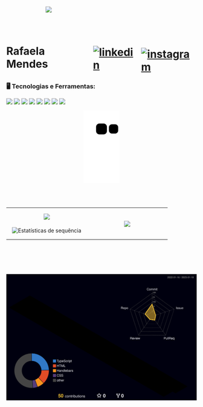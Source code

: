 <img align="right" width="400px" style="margin-top:-20px" src="https://user-images.githubusercontent.com/81865736/213192002-d2d4f6e2-406d-4a63-b215-cafdd154c5c6.png">

</br>
</br>

<div dsplay="inline-block">
 <h1 align="left" >
     <div style="display: flex !important; align-items: center;">
            Rafaela Mendes
      <a href="#">
        <img width="33px" src="https://cdn.jsdelivr.net/gh/devicons/devicon/icons/linkedin/linkedin-original.svg" alt="linkedin" style="vertical-align: top; margin-left: 20px; cursor: pointer; margin-top: 5px;">
       </a>
        <a href="#">
         <img width="80px" src="https://user-images.githubusercontent.com/81865736/213206488-53d3a24f-e61e-4187-9048-dddf3ac3ea17.svg" alt="instagram" style="vertical-align: top; margin-left: 10px; margin-top: 16px; cursor: pointer; ">
        </a>
    </div>
 </h1>
 
 ### 🖥️ Tecnologias e Ferramentas: 
<div>
<img src="https://img.shields.io/badge/HTML5-E34F26?style=for-the-badge&logo=HTML5&logoColor=white" target="_blank">
<img src="https://img.shields.io/badge/CSS3-1572B6?style=for-the-badge&logo=CSS3&logoColor=white" target="_blank">
<img src="https://img.shields.io/badge/Adobe Illustrator-FF9A00?style=for-the-badge&logo=AdobeIllustrator&logoColor=white" target="_blank">
<img src="https://img.shields.io/badge/Photoshop-31A8FF?style=for-the-badge&logo=AdobePhotoshop&logoColor=white" target="_blank">
<img src="https://img.shields.io/badge/JavaScript-F7DF1E?style=for-the-badge&logo=JavaScript&logoColor=white" target="_blank">
<img src="https://img.shields.io/badge/Bootstrap-05054B?style=for-the-badge&logo=Bootstrap&logoColor=white" target="_blank">
<img src="https://img.shields.io/badge/Figma-F24E1E?style=for-the-badge&logo=Figma&logoColor=white" target="_blank">
<img src="https://img.shields.io/badge/React-61DAFB?style=for-the-badge&logo=React&logoColor=white" target="_blank">

</div>
 
</div>

<p align="center">
  <img src="https://github.com/Rafa-MMf/Rafa-MMf/blob/output/github-contribution-grid-snake.svg" alt="snake"></center>
</p>

##
<br>

<div align="center">
<table border="0" align="center" width="auto" >
<tr border="0" >
<td width="50%" align="center" style="padding: 15px 15px;">
  
  <img height="180em" src="https://github-readme-stats-eight-theta.vercel.app/api?username=Rafa-MMf&show_icons=true&theme=tokyonight&include_all_commits=true&count_private=true&hide_border=true&locale=pt_BR"/>
  <br></br>
  <img alt="Estatísticas de sequência" src="https://github-readme-streak-stats.herokuapp.com?user=Rafa-MMf&theme=tokyonight&hide_border=true&locale=pt_BR&date_format=j%20M%5B%20Y%5D"/>


  
</td>

<td width="50%" align="center" style="padding: 15px 15px;">

  <img  align="center"  src="https://github-readme-stats.anuraghazra1.vercel.app/api/top-langs/?username=Rafa-MMf&theme=tokyonight&hide_border=true&no-bg=true&no-frame=true&langs_count=10"/>
  
  </td>
</tr>
</table>

<br>

##
<br>

</div>

<div>
          
![](./profile-3d-contrib/profile-night-rainbow.svg)


</div>





                
